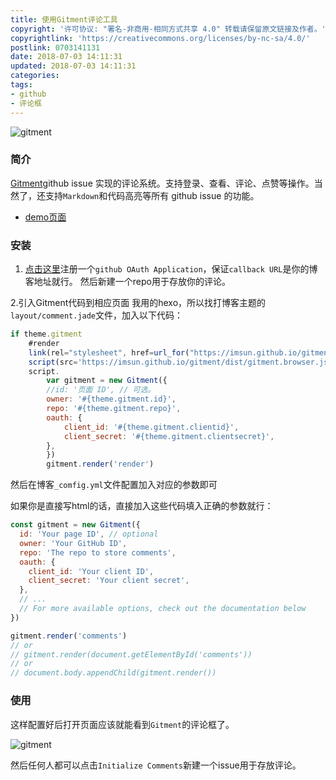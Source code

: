 ```yaml
---
title: 使用Gitment评论工具
copyright: '许可协议: "署名-非商用-相同方式共享 4.0" 转载请保留原文链接及作者。'
copyrightlink: 'https://creativecommons.org/licenses/by-nc-sa/4.0/'
postlink: 0703141131
date: 2018-07-03 14:11:31
updated: 2018-07-03 14:11:31
categories:
tags:
- github
- 评论框
---
```


![gitment](https://live.staticflickr.com/1783/42263203695_c5018645e4_o_d.png)

### 简介

[Gitment](https://github.com/imsun/gitment)github issue 实现的评论系统。支持登录、查看、评论、点赞等操作。当然了，还支持`Markdown`和代码高亮等所有 github issue 的功能。
<!--more-->
* [demo页面](https://imsun.github.io/gitment/)

### 安装

1. [点击这里](https://github.com/settings/applications/new)注册一个`github OAuth Application`，保证`callback URL`是你的博客地址就行。
然后新建一个repo用于存放你的评论。

2.引入Gitment代码到相应页面
我用的hexo，所以找打博客主题的`layout/comment.jade`文件，加入以下代码：

```js
if theme.gitment
    #render
    link(rel="stylesheet", href=url_for("https://imsun.github.io/gitment/style/default.css"))
    script(src='https://imsun.github.io/gitment/dist/gitment.browser.js')
    script.
        var gitment = new Gitment({
        //id: '页面 ID', // 可选。
        owner: '#{theme.gitment.id}',
        repo: '#{theme.gitment.repo}',
        oauth: {
            client_id: '#{theme.gitment.clientid}',
            client_secret: '#{theme.gitment.clientsecret}',
        },
        })
        gitment.render('render')
```

然后在博客`_comfig.yml`文件配置加入对应的参数即可

如果你是直接写html的话，直接加入这些代码填入正确的参数就行：

```js
const gitment = new Gitment({
  id: 'Your page ID', // optional
  owner: 'Your GitHub ID',
  repo: 'The repo to store comments',
  oauth: {
    client_id: 'Your client ID',
    client_secret: 'Your client secret',
  },
  // ...
  // For more available options, check out the documentation below
})

gitment.render('comments')
// or
// gitment.render(document.getElementById('comments'))
// or
// document.body.appendChild(gitment.render())
```

### 使用

这样配置好后打开页面应该就能看到`Gitment`的评论框了。

![gitment](https://c1.staticflickr.com/9/1783/42263203695_c5018645e4_o_d.png)

然后任何人都可以点击`Initialize Comments`新建一个issue用于存放评论。
